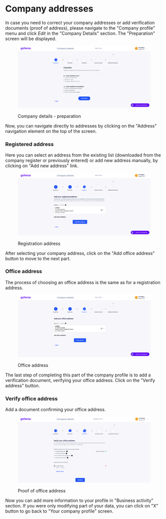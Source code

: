 # Company addresses

In case you need to correct your company addresses or add verification documents (proof of address), please navigate to the "Company profile" menu and click _Edit_ in the "Company Details" section. The "Preparation" screen will be displayed.

<figure><img src="../../../docs/Images/preparation (1).png" alt="Company details - preparation"><figcaption><p>Company details - preparation</p></figcaption></figure>

Now, you can navigate directly to addresses by clicking on the "Address" navigation element on the top of the screen.

### Registered address

Here you can select an address from the existing list (downloaded from the company register or previously entered) or add new address manually, by clicking on "Add new address" link.&#x20;

<figure><img src="../../../docs/Images/reg_address.png" alt="Registration address"><figcaption><p>Registration address</p></figcaption></figure>

After selecting your company address, click on the "Add office address" button to move to the next part.

### Office address

The process of choosing an office address is the same as for a registration address.&#x20;

<figure><img src="../../../docs/Images/office_addr.png" alt="Office address"><figcaption><p>Office address</p></figcaption></figure>

The last step of completing this part of the company profile is to add a verification document, verifying your office address. Click on the "Verify address" button.

### Verify office address

Add a document confirming your office address.

<figure><img src="../../../.gitbook/assets/address_verification.png" alt="Proof of office address"><figcaption><p>Proof of office address</p></figcaption></figure>

Now you can add more information to your profile in "Business activity" section. If you were only modifying part of your data, you can click on "X" button to go back to "Your company profile" screen.
